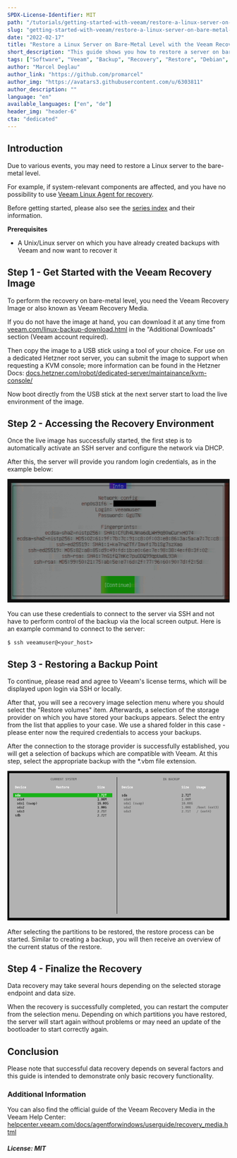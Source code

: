 ```yaml
---
SPDX-License-Identifier: MIT
path: "/tutorials/getting-started-with-veeam/restore-a-linux-server-on-bare-metal-level-with-the-veeam-recovery-image"
slug: "getting-started-with-veeam/restore-a-linux-server-on-bare-metal-level-with-the-veeam-recovery-image"
date: "2022-02-17"
title: "Restore a Linux Server on Bare-Metal Level with the Veeam Recovery Image"
short_description: "This guide shows you how to restore a server on bare-metal level with the Veeam recovery image for Linux."
tags: ["Software", "Veeam", "Backup", "Recovery", "Restore", "Debian", "Ubuntu", "Linux", "Tools"]
author: "Marcel Deglau"
author_link: "https://github.com/promarcel"
author_img: "https://avatars3.githubusercontent.com/u/6303811"
author_description: ""
language: "en"
available_languages: ["en", "de"]
header_img: "header-6"
cta: "dedicated"
---
```


## Introduction

Due to various events, you may need to restore a Linux server to the bare-metal level.

For example, if system-relevant components are affected, and you have no possibility to use [Veeam Linux Agent for recovery](/tutorials/getting-started-with-veeam/restoring-files-with-the-veeam-agent-for-linux).

Before getting started, please also see the [series index](/tutorials/getting-started-with-veeam/) and their information.

**Prerequisites**

* A Unix/Linux server on which you have already created backups with Veeam and now want to recover it

## Step 1 - Get Started with the Veeam Recovery Image

To perform the recovery on bare-metal level, you need the Veeam Recovery Image or also known as Veeam Recovery Media.

If you do not have the image at hand, you can download it at any time from [veeam.com/linux-backup-download.html](https://www.veeam.com/linux-backup-download.html) in the "Additional Downloads" section (Veeam account required).

Then copy the image to a USB stick using a tool of your choice. For use on a dedicated Hetzner root server, you can submit the image to support when requesting a KVM console; more information can be found in the Hetzner Docs: [docs.hetzner.com/robot/dedicated-server/maintainance/kvm-console/](https://docs.hetzner.com/robot/dedicated-server/maintainance/kvm-console/#using-a-usb-stick)

Now boot directly from the USB stick at the next server start to load the live environment of the image.

## Step 2 - Accessing the Recovery Environment

Once the live image has successfully started, the first step is to automatically activate an SSH server and configure the network via DHCP. 

After this, the server will provide you random login credentials, as in the example below:

![Live Environment Information](images/14-vri-info.png)

You can use these credentials to connect to the server via SSH and not have to perform control of the backup via the local screen output. Here is an example command to connect to the server:

```console
$ ssh veeamuser@<your_host>
```

## Step 3 - Restoring a Backup Point

To continue, please read and agree to Veeam's license terms, which will be displayed upon login via SSH or locally.

After that, you will see a recovery image selection menu where you should select the "Restore volumes" item. Afterwards, a selection of the storage provider on which you have stored your backups appears. Select the entry from the list that applies to your case. We use a shared folder in this case - please enter now the required credentials to access your backups.

After the connection to the storage provider is successfully established, you will get a selection of backups which are compatible with Veeam. At this step, select the appropriate backup with the *.vbm file extension.

![Restore Information](images/15-vri-restore.png)

After selecting the partitions to be restored, the restore process can be started. Similar to creating a backup, you will then receive an overview of the current status of the restore.

## Step 4 - Finalize the Recovery

Data recovery may take several hours depending on the selected storage endpoint and data size.

When the recovery is successfully completed, you can restart the computer from the selection menu. Depending on which partitions you have restored, the server will start again without problems or may need an update of the bootloader to start correctly again.

## Conclusion

Please note that successful data recovery depends on several factors and this guide is intended to demonstrate only basic recovery functionality.

### Additional Information

You can also find the official guide of the Veeam Recovery Media in the Veeam Help Center: [helpcenter.veeam.com/docs/agentforwindows/userguide/recovery_media.html](https://helpcenter.veeam.com/docs/agentforwindows/userguide/recovery_media.html?ver=50)

##### License: MIT

<!--

Contributor's Certificate of Origin

By making a contribution to this project, I certify that:

(a) The contribution was created in whole or in part by me and I have
    the right to submit it under the license indicated in the file; or

(b) The contribution is based upon previous work that, to the best of my
    knowledge, is covered under an appropriate license and I have the
    right under that license to submit that work with modifications,
    whether created in whole or in part by me, under the same license
    (unless I am permitted to submit under a different license), as
    indicated in the file; or

(c) The contribution was provided directly to me by some other person
    who certified (a), (b) or (c) and I have not modified it.

(d) I understand and agree that this project and the contribution are
    public and that a record of the contribution (including all personal
    information I submit with it, including my sign-off) is maintained
    indefinitely and may be redistributed consistent with this project
    or the license(s) involved.

Signed-off-by: Marcel Deglau <marcel.deglau@hetzner.com>

-->
